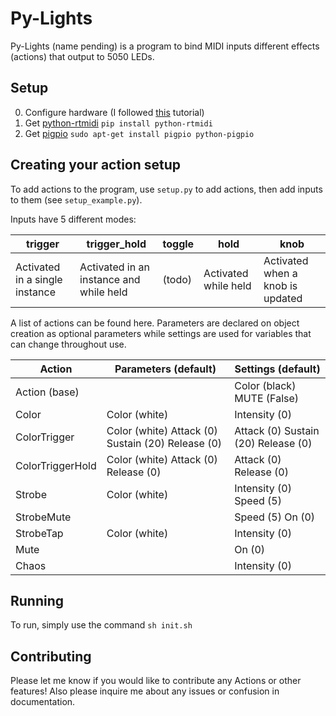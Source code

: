 


# Py-Lights
Py-Lights (name pending) is a program to bind MIDI inputs different effects (actions) that output to 5050 LEDs.

## Setup
0. Configure hardware (I followed [this](https://dordnung.de/raspberrypi-ledstrip/](https://dordnung.de/raspberrypi-ledstrip/)) tutorial)
1. Get [python-rtmidi](https://pypi.org/project/python-rtmidi/) ```pip install python-rtmidi```
2. Get [pigpio](http://abyz.me.uk/rpi/pigpio/download.html) ```sudo apt-get install pigpio python-pigpio```

## Creating your action setup
To add actions to the program, use ```setup.py``` to add actions, then add inputs to them (see ```setup_example.py```).

Inputs have 5 different modes:

|trigger |trigger_hold |toggle  |hold  |knob  |
|--|--|--|--|--|
|Activated in a single instance  |Activated in an instance and while held   |(todo)  |Activated while held  |Activated when a knob is updated  |


A list of actions can be found here. Parameters are declared on object creation as optional parameters while settings are used for variables that can change throughout use.

|Action          |Parameters (default)                                |Settings (default)                   |
|----------------|----------------------------------------------------|-------------------------------------|
|Action (base)   |                                                    |Color (black)  MUTE (False)          |
|Color           |Color (white)                                       |Intensity (0)                        |
|ColorTrigger    |Color (white)  Attack (0)  Sustain (20)  Release (0)|Attack (0)  Sustain (20)  Release (0)|
|ColorTriggerHold|Color (white)  Attack (0)   Release (0)             |Attack (0)  Release (0)              |
|Strobe          |Color (white)                                       |Intensity (0)  Speed (5)             |
|StrobeMute      |                                                    |Speed (5)  On (0)                    |
|StrobeTap       |Color (white)                                       |Intensity (0)                        |
|Mute            |                                                    |On (0)                               |
|Chaos           |                                                    |Intensity (0)                        |

## Running
To run, simply use the command ```sh init.sh```

## Contributing
Please let me know if you would like to contribute any Actions or other features! Also please inquire me about any issues or confusion in documentation.